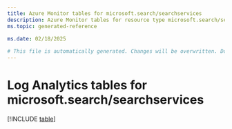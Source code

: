 ```yaml
---
title: Azure Monitor tables for microsoft.search/searchservices
description: Azure Monitor tables for resource type microsoft.search/searchservices
ms.topic: generated-reference
   
ms.date: 02/18/2025

# This file is automatically generated. Changes will be overwritten. Do not change this file directly.
---
```


# Log Analytics tables for microsoft.search/searchservices  

[!INCLUDE [table](~/reusable-content/ce-skilling/azure/includes/azure-monitor/reference/tables/microsoft-search_searchservices-include.md)]

